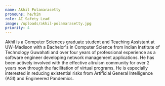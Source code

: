 ```yaml
---
name: Akhil Polamarasetty
pronouns: he/him
role: AI Safety Lead
image: /uploads/akhil-polamarasetty.jpg
priority: 4
---
```


Akhil is a Computer Sciences graduate student and Teaching Assistant at UW&ndash;Madison with a Bachelor's in Computer Science from Indian Institute of Technology Guwahati and over four years of professional experience as a software engineer developing network management applications. He has been actively involved with the effective altruism community for over 2 years now through the facilitation of virtual programs. He is especially interested in reducing existential risks from Artificial General Intelligence (AGI) and Engineered Pandemics.
